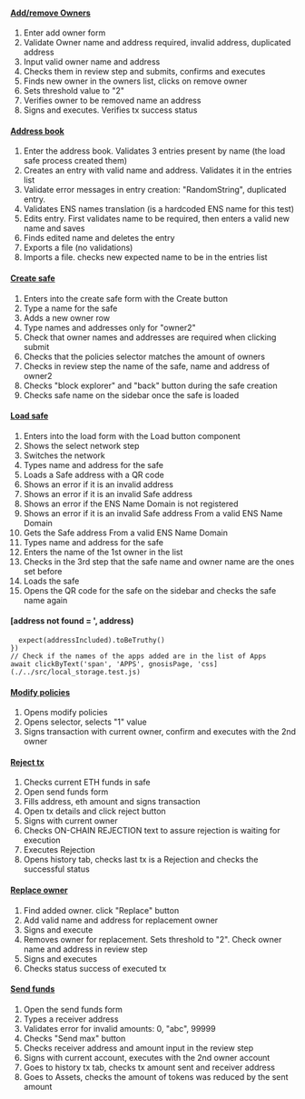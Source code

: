 #### [Add/remove Owners](./../src/add_remove_owner.test.js)
1. Enter add owner form  
2. Validate Owner name and address required, invalid address, duplicated address  
3. Input valid owner name and address  
4. Checks them in review step and submits, confirms and executes  
5. Finds new owner in the owners list, clicks on remove owner  
6. Sets threshold value to "2"  
7. Verifies owner to be removed name an address  
8. Signs and executes. Verifies tx success status  
  
#### [Address book](./../src/address_book.test.js)
1. Enter the address book. Validates 3 entries present by name (the load safe process created them)  
2. Creates an entry with valid name and address. Validates it in the entries list  
3. Validate error messages in entry creation: "RandomString", duplicated entry.  
4. Validates ENS names translation (is a hardcoded ENS name for this test)  
5. Edits entry. First validates name to be required, then enters a valid new name and saves  
6. Finds edited name and deletes the entry  
7. Exports a file (no validations)  
8. Imports a file. checks new expected name to be in the entries list  
  
#### [Create safe](./../src/create_safe.test.js)
1. Enters into the create safe form with the Create button  
2. Type a name for the safe  
3. Adds a new owner row  
4. Type names and addresses only for "owner2"  
5. Check that owner names and addresses are required when clicking submit  
6. Checks that the policies selector matches the amount of owners  
7. Checks in review step the name of the safe, name and address of owner2  
8. Checks "block explorer" and "back" button during the safe creation  
9. Checks safe name on the sidebar once the safe is loaded  
  
#### [Load safe](./../src/load_safe.test.js)
1. Enters into the load form with the Load button component  
2. Shows the select network step  
3. Switches the network  
4. Types name and address for the safe  
5. Loads a Safe address with a QR code  
6. Shows an error if it is an invalid address  
7. Shows an error if it is an invalid Safe address  
8. Shows an error if the ENS Name Domain is not registered  
9. Shows an error if it is an invalid Safe address From a valid ENS Name Domain  
10. Gets the Safe address From a valid ENS Name Domain  
11. Types name and address for the safe  
12. Enters the name of the 1st owner in the list  
13. Checks in the 3rd step that the safe name and owner name are the ones set before  
14. Loads the safe  
15. Opens the QR code for the safe on the sidebar and checks the safe name again  
  
#### [address not found = ', address)
      expect(addressIncluded).toBeTruthy()
    })
    // Check if the names of the apps added are in the list of Apps
    await clickByText('span', 'APPS', gnosisPage, 'css](./../src/local_storage.test.js)
  
#### [Modify policies](./../src/modify_policies.test.js)
1. Opens modify policies  
2. Opens selector, selects "1" value  
3. Signs transaction with current owner, confirm and executes with the 2nd owner  
  
#### [Reject tx](./../src/reject_tx.test.js)
1. Checks current ETH funds in safe  
2. Open send funds form  
3. Fills address, eth amount and signs transaction  
4. Open tx details and click reject button  
5. Signs with current owner  
6. Checks ON-CHAIN REJECTION text to assure rejection is waiting for execution  
7. Executes Rejection  
8. Opens history tab, checks last tx is a Rejection and checks the successful status  
  
#### [Replace owner](./../src/replace_owners.test.js)
1. Find added owner. click "Replace" button  
2. Add valid name and address for replacement owner  
3. Signs and execute  
4. Removes owner for replacement. Sets threshold to "2". Check owner name and address in review step  
5. Signs and executes  
6. Checks status success of executed tx  
  
#### [Send funds](./../src/send_funds.test.js)
1. Open the send funds form  
2. Types a receiver address  
3. Validates error for invalid amounts: 0, "abc", 99999  
4. Checks "Send max" button  
5. Checks receiver address and amount input in the review step  
6. Signs with current account, executes with the 2nd owner account  
7. Goes to history tx tab, checks tx amount sent and receiver address  
8. Goes to Assets, checks the amount of tokens was reduced by the sent amount  
  
